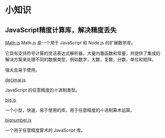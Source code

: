 # 小知识

## JavaScript精度计算库，解决精度丢失

[Math.js](https://mathjs.org/)
Math.js 是一个用于 JavaScript 和 Node.js 的扩展数学库。

它具有支持符号计算的灵活表达式解析器，大量内置函数和常量，并提供了集成的解决方案来处理不同的数据类型，例如数字，大数，复数，分数，单位和矩阵。

强大且易于使用。

[decimal.js](http://mikemcl.github.io/decimal.js/)

JavaScript 的任意精度的十进制类型。

[big.js](http://mikemcl.github.io/big.js/)

一个小型，快速，易于使用的库，用于任意精度的十进制算术运算。

[bignumber.js](https://mikemcl.github.io/bignumber.js/)

一个用于任意精度算术的 JavaScript 库。